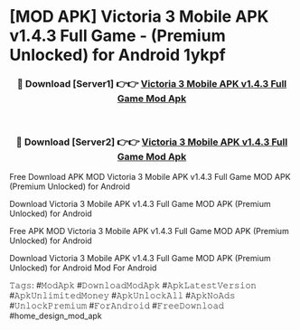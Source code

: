 # [MOD APK] Victoria 3 Mobile APK v1.4.3 Full Game - (Premium Unlocked) for Android 1ykpf



<div align="center">
<h3>🔴 Download [Server1] 👉👉 <a href="https://momento.my/?title=Victoria_3_Mobile_APK_v1.4.3_Full_Game">Victoria 3 Mobile APK v1.4.3 Full Game Mod Apk</a></h3><br>

<h3>🔴 Download [Server2] 👉👉 <a href="https://momento.my/?title=Victoria_3_Mobile_APK_v1.4.3_Full_Game">Victoria 3 Mobile APK v1.4.3 Full Game Mod Apk</a></h3>
</div>



Free Download APK MOD Victoria 3 Mobile APK v1.4.3 Full Game MOD APK (Premium Unlocked) for Android

Download Victoria 3 Mobile APK v1.4.3 Full Game MOD APK (Premium Unlocked) for Android

Free APK MOD Victoria 3 Mobile APK v1.4.3 Full Game MOD APK (Premium Unlocked) for Android

Download Victoria 3 Mobile APK v1.4.3 Full Game MOD APK (Premium Unlocked) for Android Mod For Android

𝚃𝚊𝚐𝚜: #𝙼𝚘𝚍𝙰𝚙𝚔 #𝙳𝚘𝚠𝚗𝚕𝚘𝚊𝚍𝙼𝚘𝚍𝙰𝚙𝚔 #𝙰𝚙𝚔𝙻𝚊𝚝𝚎𝚜𝚝𝚅𝚎𝚛𝚜𝚒𝚘𝚗 #𝙰𝚙𝚔𝚄𝚗𝚕𝚒𝚖𝚒𝚝𝚎𝚍𝙼𝚘𝚗𝚎𝚢 #𝙰𝚙𝚔𝚄𝚗𝚕𝚘𝚌𝚔𝙰𝚕𝚕 #𝙰𝚙𝚔𝙽𝚘𝙰𝚍𝚜 #𝚄𝚗𝚕𝚘𝚌𝚔𝙿𝚛𝚎𝚖𝚒𝚞𝚖 #𝙵𝚘𝚛𝙰𝚗𝚍𝚛𝚘𝚒𝚍 #𝙵𝚛𝚎𝚎𝙳𝚘𝚠𝚗𝚕𝚘𝚊𝚍 #home_design_mod_apk
